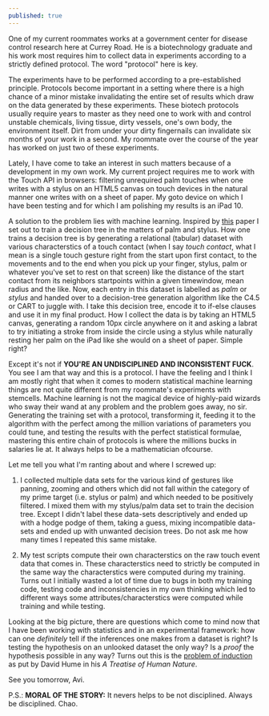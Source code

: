 ```yaml
---
published: true
---
```

One of my current roommates works at a government center for disease control research here at Currey Road. He is a biotechnology graduate and his work most requires him to collect data in experiments according to a strictly defined protocol. The word "protocol" here is key. 

The experiments have to be performed according to a pre-established principle. Protocols become important in a setting where there is a high chance of a minor mistake invalidating the entire set of results which draw on the data generated by these experiments. These biotech protocols usually require years to master as they need one to work with and control unstable chemicals, living tissue, dirty vessels, one's own body, the environment itself. Dirt from under your dirty fingernails can invalidate six months of your work in a second. My roommate over the course of the year has worked on just two of these experiments.

Lately, I have come to take an interest in such matters because of a development in my own work. My current project requires me to work with the Touch API in browsers: filtering unrequired palm touches when one writes with a stylus on an HTML5 canvas on touch devices in the natural manner one writes with on a sheet of paper. My goto device on which I have been testing and for which I am polishing my results is an iPad 10.

A solution to the problem lies with machine learning. Inspired by [this](http://juliaschwarz.net/assets/palm-rejection/schwarz-chi14-palmrejection.pdf "Paper on palm rejection using probabilistic UI") paper I set out to train a decision tree in the matters of palm and stylus. How one trains a decision tree is by generating a relational (tabular) dataset with various characterstics of a touch contact (when I say _touch contact_, what I mean is a single touch gesture right from the start upon first contact, to the movements and to the end when you pick up your finger, stylus, palm or whatever you've set to rest on that screen) like the distance of the start contact from its neighbors startpoints within a given timewindow, mean radius and the like. Now, each entry in this dataset is labelled as _palm_ or _stylus_ and handed over to a decision-tree generation algorithm like the C4.5 or CART to juggle with. I take this decision tree, encode it to if-else clauses and use it in my final product. How I collect the data is by taking an HTML5 canvas, generating a random 10px circle anywhere on it and asking a labrat to try initiating a stroke from inside the circle using a stylus while naturally resting her palm on the iPad like she would on a sheet of paper. Simple right?

Except it's not if **YOU'RE AN UNDISCIPLINED AND INCONSISTENT FUCK**. You see I am that way and this is a protocol. I have the feeling and I think I am mostly right that when it comes to modern statistical machine learning things are not quite different from my roommate's experiments with stemcells. Machine learning is not the magical device of highly-paid wizards who sway their wand at any problem and the problem goes away, no sir. Generating the training set with a protocol, transforming it, feeding it to the algorithm with the perfect among the million variations of parameters you could tune, and testing the results with the perfect statistical formulae, mastering this entire chain of protocols is where the millions bucks in salaries lie at. It always helps to be a mathematician ofcourse. 

Let me tell you what I'm ranting about and where I screwed up:

1. I collected multiple data sets for the various kind of gestures like panning, zooming and others which did not fall within the category of my prime target (i.e. stylus or palm) and which needed to be positively filtered. I mixed them with my stylus/palm data set to train the decision tree. Except I didn't label these data-sets descriptively and ended up with a hodge podge of them, taking a guess, mixing incompatible data-sets and ended up with unwanted decision trees. Do not ask me how many times I repeated this same mistake.

2. My test scripts compute their own characterstics on the raw touch event data that comes in. These characterstics need to strictly be computed in the same way the characterstics were computed during my training. Turns out I initially wasted a lot of time due to bugs in both my training code, testing code and inconsistencies in my own thinking which led to different ways some attributes/characterstics were computed while training and while testing. 

Looking at the big picture, there are questions which come to mind now that I have been working with statistics and in an experimental framework: how can one _definitely_ tell if the inferences one makes from a dataset is right? Is testing the hypothesis on an unlooked dataset the only way? Is a _proof_ the hypothesis possible in any way? Turns out this is the [problem of induction](https://plato.stanford.edu/entries/induction-problem/ "SEP article on the Problem Of Induction") as put by David Hume in his _A Treatise of Human Nature_.

See you tomorrow,
Avi.

P.S.: **MORAL OF THE STORY:** It nevers helps to be not disciplined. Always be disciplined. Chao.
